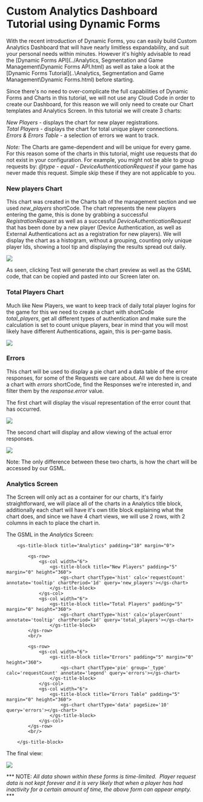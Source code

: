 # Custom Analytics Dashboard Tutorial using Dynamic Forms

With the recent introduction of Dynamic Forms, you can easily build Custom Analytics Dashboard that will have nearly limitless expandability, and suit your personal needs within minutes. However it's highly advisable to read the [Dynamic Forms API](../Analytics, Segmentation and Game Management\Dynamic Forms API.html) as well as take a look at the [Dynamic Forms Tutorial](..\Analytics, Segmentation and Game Management\Dynamic Forms.html) before starting.  

 Since there's no need to over-complicate the full capabilities of Dynamic Forms and Charts in this tutorial, we will not use any Cloud Code in order to create our Dashboard, for this reason we will only need to create our Chart templates and Analytics Screen. In this tutorial we will create 3 charts:  

*New Players* \- displays the chart for new player registrations.  
*Total Players* \- displays the chart for total unique player connections.  
*Errors & Errors Table* \- a selection of errors we want to track.  

*Note:* The Charts are game-dependent and will be unique for every game. For this reason some of the charts in this tutorial, might use requests that do not exist in your configuration. For example, you might not be able to group requests by: *@type - equal - DeviceAuthenticationRequest* if your game has never made this request. Simple skip these if they are not applicable to you.

### New players Chart

This chart was created in the Charts tab of the management section and we used *new_players* shortCode. The chart represents the new players entering the game, this is done by grabbing a successful *RegistrationRequest* as well as a successful *DeviceAuthenticationRequest* that has been done by a new player (Device Authentication, as well as External Authentications act as a registration for new players). We will display the chart as a histogram, without a grouping, counting only unique player Ids, showing a tool tip and displaying the results spread out daily.

![](img/CustomAna/1.jpg)

As seen, clicking Test will generate the chart preview as well as the GSML code, that can be copied and pasted into our Screen later on.

### Total Players Chart

Much like New Players, we want to keep track of daily total player logins for the game for this we need to create a chart with shortCode *total_players*, get all different types of authentication and make sure the calculation is set to count unique players, bear in mind that you will most likely have different Authentications, again, this is per-game basis.

![](img/CustomAna/2.jpg)

### Errors

This chart will be used to display a pie chart and a data table of the error responses, for some of the Requests we care about. All we do here is create a chart with *errors* shortCode, find the Responses we're interested in, and filter them by the *response.error* value.  

The first chart will display the visual representation of the error count that has occurred.  

![](img/CustomAna/3.jpg)

The second chart will display and allow viewing of the actual error responses.

![](img/CustomAna/4.jpg)

Note: The only difference between these two charts, is how the chart will be accessed by our GSML.

### Analytics Screen

The Screen will only act as a container for our charts, it's fairly straightforward, we will place all of the charts in a Analytics title block, additionally each chart will have it's own title block explaining what the chart does, and since we have 4 chart views, we will use 2 rows, with 2 columns in each to place the chart in.  

The GSML in the *Analytics* Screen:

```
    <gs-title-block title="Analytics" padding="10" margin="0">

        <gs-row>
            <gs-col width="6">
                <gs-title-block title="New Players" padding="5" margin="0" height="360">
                    <gs-chart chartType='hist' calc='requestCount' annotate='tooltip' chartPeriod='1d' query='new_players'></gs-chart>
                </gs-title-block>
            </gs-col>
            <gs-col width="6">
                <gs-title-block title="Total Players" padding="5" margin="0" height="360">
                    <gs-chart chartType='hist' calc='playerCount' annotate='tooltip' chartPeriod='1d' query='total_players'></gs-chart>
                </gs-title-block>
        </gs-row>
        <br/>

        <gs-row>
            <gs-col width="6">
                <gs-title-block title="Errors" padding="5" margin="0" height="360">
                    <gs-chart chartType='pie' group='_type' calc='requestCount' annotate='legend' query='errors'></gs-chart>
                </gs-title-block>
            </gs-col>
            <gs-col width="6">
                <gs-title-block title="Errors Table" padding="5" margin="0" height="360">
                    <gs-chart chartType='data' pageSize='10' query='errors'></gs-chart>
                </gs-title-block>
            </gs-col>
        </gs-row>
        <br/>

    </gs-title-block>
```

The final view:

![](img/CustomAna/5.jpg)

*** NOTE: *All data shown within these forms is time-limited.  Player request data is not kept forever and it is very likely that when a player has had inactivity for a certain amount of time, the above form can appear empty.* ***
